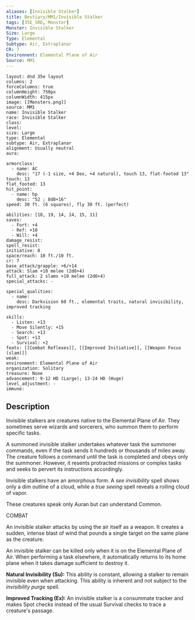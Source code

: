 ```yaml
---
aliases: [Invisible Stalker]
title: Bestiary/MM1/Invisible Stalker
tags: [35E_SRD, Monster]
Monster: Invisible Stalker
Size: Large
Type: Elemental
Subtype: Air, Extraplanar
CR: 7
Environnent: Elemental Plane of Air
Source: MM1
---
```


```statblock
layout: dnd 35e layout
columns: 2
forceColumns: true
columnHeight: 750px
columnWidth: 415px
image: [[Monsters.png]]
source: MM1
name: Invisible Stalker
race: Invisible Stalker
class: 
level: 
size: Large
type: Elemental
subtype: Air, Extraplanar
alignment: Usually neutral
aura: 

armorclass:
  - name: AC
    desc: "17 (-1 size, +4 Dex, +4 natural), touch 13, flat-footed 13"
touch: 13
flat_footed: 13
hit_point:
  - name: hp
    desc: "52 ; 8d8+16"
speed: 30 ft. (6 squares), fly 30 ft. (perfect)

abilities: [18, 19, 14, 14, 15, 11]
saves:
  - Fort: +4
  - Ref: +10
  - Will: +4
damage_resist: 
spell_resist: 
initiative: 8
space/reach: 10 ft./10 ft.
cr: 7
base_attack/grapple: +6/+14
attack: Slam +10 melee (2d6+4)
full_attack: 2 slams +10 melee (2d6+4)
special_attacks: -

special_qualities:
  - name: 
    desc: Darkvision 60 ft., elemental traits, natural invisibility, improved tracking

skills:
  - Listen: +13
  - Move Silently: +15
  - Search: +13
  - Spot: +13
  - Survival: +2
feats: [[Combat Reflexes]], [[Improved Initiative]], [[Weapon Focus (slam)]]
weak: 
environment: Elemental Plane of Air
organization: Solitary
treasure: None
advancement: 9-12 HD (Large); 13-24 HD (Huge)
level_adjustment: -
immune: 
```

## Description

<p>Invisible stalkers are creatures native to the Elemental Plane of Air. They sometimes serve wizards and sorcerers, who summon them to perform specific tasks.</p>
<p>A summoned invisible stalker undertakes whatever task the summoner commands, even if the task sends it hundreds or thousands of miles away. The creature follows a command until the task is completed and obeys only the summoner. However, it resents protracted missions or complex tasks and seeks to pervert its instructions accordingly.</p>
<p>Invisible stalkers have an amorphous form. A <i>see invisibility</i> spell shows only a dim outline of a cloud, while a <i>true seeing</i> spell reveals a roiling cloud of vapor.</p>
<p>These creatures speak only Auran but can understand Common.</p>
<p>COMBAT</p>
<p>An invisible stalker attacks by using the air itself as a weapon. It creates a sudden, intense blast of wind that pounds a single target on the same plane as the creature.</p>
<p>An invisible stalker can be killed only when it is on the Elemental Plane of Air. When performing a task elsewhere, it automatically returns to its home plane when it takes damage sufficient to destroy it.</p>
<p>
            <b>Natural Invisibility (Su):</b> This ability is constant, allowing a stalker to remain invisible even when attacking. This ability is inherent and not subject to the <i>invisibility purge</i> spell.</p>
<p>
            <b>Improved Tracking (Ex):</b> An invisible stalker is a consummate tracker and makes Spot checks instead of the usual Survival checks to trace a creature's passage.</p>
<p>
          </p>